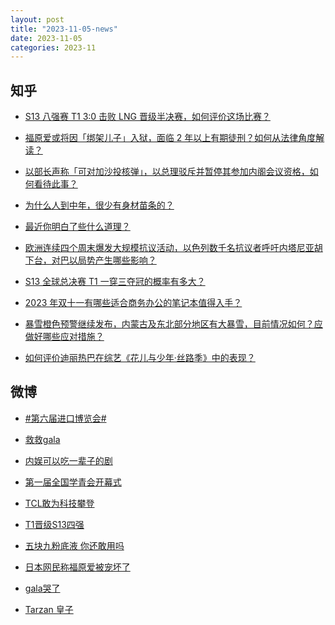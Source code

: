 ```yaml
---
layout: post
title: "2023-11-05-news"
date: 2023-11-05
categories: 2023-11
---
```


## 知乎

- [S13 八强赛 T1 3:0 击败 LNG 晋级半决赛，如何评价这场比赛？](https://www.zhihu.com/question/629155882)<br/>

- [福原爱或将因「绑架儿子」入狱，面临 2 年以上有期徒刑？如何从法律角度解读？](https://www.zhihu.com/question/629152400)<br/>

- [以部长声称「可对加沙投核弹」，以总理驳斥并暂停其参加内阁会议资格，如何看待此事？](https://www.zhihu.com/question/629176871)<br/>

- [为什么人到中年，很少有身材苗条的？](https://www.zhihu.com/question/20246923)<br/>

- [最近你明白了些什么道理？](https://www.zhihu.com/question/601915455)<br/>

- [欧洲连续四个周末爆发大规模抗议活动，以色列数千名抗议者呼吁内塔尼亚胡下台，对巴以局势产生哪些影响？](https://www.zhihu.com/question/629153165)<br/>

- [S13 全球总决赛 T1 一穿三夺冠的概率有多大？](https://www.zhihu.com/question/629018778)<br/>

- [2023 年双十一有哪些适合商务办公的笔记本值得入手？](https://www.zhihu.com/question/628388730)<br/>

- [暴雪橙色预警继续发布，内蒙古及东北部分地区有大暴雪，目前情况如何？应做好哪些应对措施？](https://www.zhihu.com/question/629133795)<br/>

- [如何评价迪丽热巴在综艺《花儿与少年·丝路季》中的表现？](https://www.zhihu.com/question/628790278)<br/>



## 微博

- [#第六届进口博览会#](https://s.weibo.com#)<br/>

- [救救gala ](https://s.weibo.com/weibo?q=%E6%95%91%E6%95%91gala&t=31&band_rank=1&Refer=top)<br/>

- [内娱可以吃一辈子的剧 ](https://s.weibo.com/weibo?q=%E5%86%85%E5%A8%B1%E5%8F%AF%E4%BB%A5%E5%90%83%E4%B8%80%E8%BE%88%E5%AD%90%E7%9A%84%E5%89%A7&t=31&band_rank=2&Refer=top)<br/>

- [第一届全国学青会开幕式 ](https://s.weibo.com/weibo?q=%23%E7%AC%AC%E4%B8%80%E5%B1%8A%E5%85%A8%E5%9B%BD%E5%AD%A6%E9%9D%92%E4%BC%9A%E5%BC%80%E5%B9%95%E5%BC%8F%23&t=31&band_rank=3&Refer=top)<br/>

- [TCL敢为科技攀登 ](https://s.weibo.com/weibo?q=%23TCL%E6%95%A2%E4%B8%BA%E7%A7%91%E6%8A%80%E6%94%80%E7%99%BB%23&topic_ad=1&t=31&band_rank=&Refer=top)<br/>

- [T1晋级S13四强 ](https://s.weibo.com/weibo?q=%23T1%E6%99%8B%E7%BA%A7S13%E5%9B%9B%E5%BC%BA%23&t=31&band_rank=4&Refer=top)<br/>

- [五块九粉底液 你还敢用吗 ](https://s.weibo.com/weibo?q=%E4%BA%94%E5%9D%97%E4%B9%9D%E7%B2%89%E5%BA%95%E6%B6%B2%20%E4%BD%A0%E8%BF%98%E6%95%A2%E7%94%A8%E5%90%97&t=31&band_rank=5&Refer=top)<br/>

- [日本网民称福原爱被宠坏了 ](https://s.weibo.com/weibo?q=%23%E6%97%A5%E6%9C%AC%E7%BD%91%E6%B0%91%E7%A7%B0%E7%A6%8F%E5%8E%9F%E7%88%B1%E8%A2%AB%E5%AE%A0%E5%9D%8F%E4%BA%86%23&t=31&band_rank=6&Refer=top)<br/>

- [gala哭了 ](https://s.weibo.com/weibo?q=gala%E5%93%AD%E4%BA%86&t=31&band_rank=7&Refer=top)<br/>

- [Tarzan 皇子 ](https://s.weibo.com/weibo?q=Tarzan%20%E7%9A%87%E5%AD%90&t=31&band_rank=8&Refer=top)<br/>



